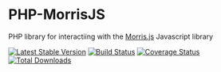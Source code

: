 PHP-MorrisJS
============

PHP library for interactiing with the [Morris.js](http://www.oesmith.co.uk/morris.js/) Javascript library

[![Latest Stable Version](https://poser.pugx.org/zachgarwood/php-morrisjs/v/stable.png)](https://packagist.org/packages/zachgarwood/php-morrisjs)
[![Build Status](https://travis-ci.org/zachgarwood/php-morris.png?branch=master)](https://travis-ci.org/zachgarwood/php-morris)
[![Coverage Status](https://coveralls.io/repos/zachgarwood/php-morris/badge.png?branch=master)](https://coveralls.io/r/zachgarwood/php-morris?branch=master)
[![Total Downloads](https://poser.pugx.org/zachgarwood/php-morris/downloads.png)](https://packagist.org/packages/zachgarwood/php-morris)
